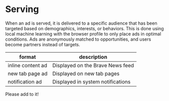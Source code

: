 # Serving

When an ad is served, it is delivered to a specific audience that has been targeted based on demographics, interests, or behaviors. This is done using local machine learning with the browser profile to only place ads in optimal conditions. Ads are anonymously matched to opportunities, and users become partners instead of targets.

| format  | description  |
|---|---|
| inline content ad  | Displayed on the Brave News feed  |
| new tab page ad  | Displayed on new tab pages   |
| notification ad  | Displayed in system notifications  |

Please add to it!
